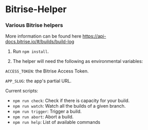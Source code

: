 # Bitrise-Helper
### Various Bitrise helpers

More information can be found here https://api-docs.bitrise.io/#/builds/build-log
1) Run ```npm install```.


2) The helper will need the following as environmental variables: 

```ACCESS_TOKEN```: the Bitrise Access Token.

```APP_SLUG```: the app's partial URL.

Current scripts:
- ```npm run check```:
  Check if there is capacity for your build.
- ```npm run watch```:
  Watch all the builds of a given branch.
- ```npm run trigger```:
  Trigger a build.
- ```npm run abort```:
  Abort a build.
- ```npm run help```:
  List of available commands
